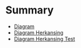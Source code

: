 # Summary

- [Diagram](./chapter_1.md)
- [Diagram Herkansing](./chapter_2.md)
- [Diagram Herkansing Test](./chapter_3.md)
